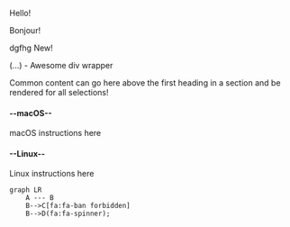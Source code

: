 <!-- tabs:start -->

<!-- tab:English -->

Hello!

<!-- tab:French -->

Bonjour!

<!-- tab:Italian -->

dgfhg <span class="tab-badge">New!</span>

<!-- tabs:end -->

<!-- panels:start -->
<!-- div:floating-cat -->

(...) - Awesome div wrapper

<!-- panels:end -->

<!-- select:start -->
<!-- select-menu-labels: Operating System -->

Common content can go here above the first heading in a section and be rendered for all selections!

#### --macOS--

macOS instructions here

#### --Linux--

Linux instructions here

<!-- select:end -->


```mermaid
graph LR
    A --- B
    B-->C[fa:fa-ban forbidden]
    B-->D(fa:fa-spinner);
```
